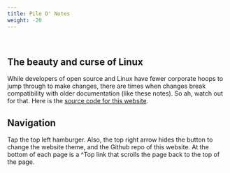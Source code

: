 ```yaml
---
title: Pile O' Notes
weight: -20
---
```


<br />

## The beauty and curse of Linux

While developers of open source and Linux have fewer corporate hoops to jump through to make changes, there are times when changes break compatibility with older documentation (like these notes). So ah, watch out for that. Here is the [source code for this website](https://github.com/csmertx/csmertx.github.io/tree/main/content).

## Navigation

Tap the top left hamburger. Also, the top right arrow hides the button to change the website theme, and the Github repo of this website. At the bottom of each page is a ^Top link that scrolls the page back to the top of the page.
